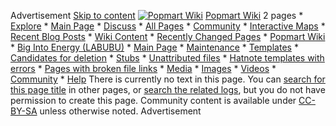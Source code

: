 Advertisement [Skip to content](https://popmart.fandom.com/wiki/Mokoko#page-header) [![Popmart Wiki](https://static.wikia.nocookie.net/popmart/images/e/e6/Site-logo.png/revision/latest?cb=20250715232932)](https://popmart.fandom.com/) [Popmart Wiki](https://popmart.fandom.com/) 2 pages * [Explore](https://popmart.fandom.com/wiki/Mokoko#) * [Main Page](https://popmart.fandom.com/wiki/Popmart_Wiki) * [Discuss](https://popmart.fandom.com/f) * [All Pages](https://popmart.fandom.com/wiki/Special:AllPages) * [Community](https://popmart.fandom.com/wiki/Special:Community) * [Interactive Maps](https://popmart.fandom.com/wiki/Special:AllMaps) * [Recent Blog Posts](https://popmart.fandom.com/Blog:Recent_posts) * [Wiki Content](https://popmart.fandom.com/wiki/Mokoko#) * [Recently Changed Pages](https://popmart.fandom.com/wiki/Mokoko#) * [Popmart Wiki](https://popmart.fandom.com/wiki/Popmart_Wiki) * [Big Into Energy (LABUBU)](https://popmart.fandom.com/wiki/Big_Into_Energy_\(LABUBU\)) * [Main Page](https://popmart.fandom.com/wiki/Main_Page) * [Maintenance](https://popmart.fandom.com/wiki/Category:Maintenance) * [Templates](https://popmart.fandom.com/wiki/Category:Templates) * [Candidates for deletion](https://popmart.fandom.com/wiki/Category:Candidates_for_deletion) * [Stubs](https://popmart.fandom.com/wiki/Category:Stubs) * [Unattributed files](https://popmart.fandom.com/wiki/Category:Unattributed_files) * [Hatnote templates with errors](https://popmart.fandom.com/wiki/Category:Hatnote_templates_with_errors) * [Pages with broken file links](https://popmart.fandom.com/wiki/Category:Pages_with_broken_file_links) * [Media](https://popmart.fandom.com/wiki/Category:Media) * [Images](https://popmart.fandom.com/wiki/Category:Images) * [Videos](https://popmart.fandom.com/wiki/Category:Videos) * [Community](https://popmart.fandom.com/wiki/Mokoko#) * [Help](https://popmart.fandom.com/wiki/Help:Contents) There is currently no text in this page. You can [search for this page title](https://popmart.fandom.com/wiki/Special:Search/Mokoko "Special:Search/Mokoko") in other pages, or [search the related logs](https://popmart.fandom.com/wiki/Special:Log?page=Mokoko), but you do not have permission to create this page. Community content is available under [CC-BY-SA](https://www.fandom.com/licensing) unless otherwise noted. Advertisement